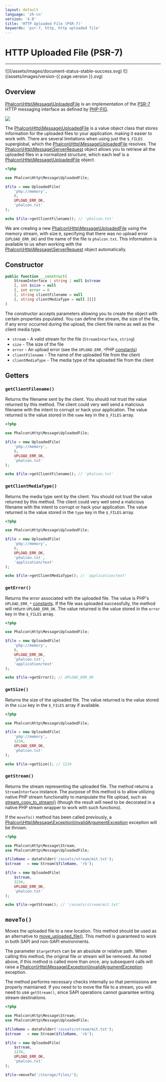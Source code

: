 ```yaml
---
layout: default
language: 'zh-cn'
version: '4.0'
title: 'HTTP Uploaded File (PSR-7)'
keywords: 'psr-7, http, http uploaded file'
---
```


# HTTP Uploaded File (PSR-7)
<hr />
![](/assets/images/document-status-stable-success.svg) ![](/assets/images/version-{{ page.version }}.svg)

## Overview
[Phalcon\Http\Message\UploadedFile](api/phalcon_http#http-message-uploadedfile) is an implementation of the [PSR-7](https://www.php-fig.org/psr/psr-7/) HTTP messaging interface as defined by [PHP-FIG](https://www.php-fig.org/).

![](/assets/images/implements-psr--7-blue.svg)

The [Phalcon\Http\Message\UploadedFile](api/phalcon_http#http-message-uploadedfile) is a value object class that stores information for the uploaded files to your application. making it easier to work with. There are several limitations when using just the `$_FILES` superglobal, which the [Phalcon\Http\Message\UploadedFile](api/phalcon_http#http-message-uploadedfile) resolves. The [Phalcon\Http\Message\ServerRequest](api/phalcon_http#http-message-serverrequest) object allows you to retrieve all the uploaded files in a normalized structure, which each leaf is a [Phalcon\Http\Message\UploadedFile](api/phalcon_http#http-message-uploadedfile) object.

```php
<?php

use Phalcon\Http\Message\UploadedFile;

$file = new UploadedFile(
    'php://memory',
    0,
    UPLOAD_ERR_OK,
    'phalcon.txt'
);

echo $file->getClientFilename(); // 'phalcon.txt'
```

We are creating a new [Phalcon\Http\Message\UploadedFile](api/phalcon_http#http-message-uploadedfile) using the memory stream, with size `0`, specifying that there was no upload error (`UPLOAD_ERR_OK`) and the name of the file is `phalcon.txt`. This information is available to us when working with the [Phalcon\Http\Message\ServerRequest](api/phalcon_http#http-message-serverrequest) object automatically.

## Constructor

```php
public function __construct(
    StreamInterface | string | null $stream 
    [, int $size = null 
    [, int error = 0
    [, string clientFilename = null
    [, string clientMediaType = null ]]]] 
)
```
The constructor accepts parameters allowing you to create the object with certain properties populated. You can define the stream, the size of the file, if any error occurred during the upload, the client file name as well as the client media type.

- `stream` - A valid stream for the file (`StreamInterface`, `string`)
- `size` - The size of the file
- `error` - An upload error (see the `UPLOAD_ERR_*`PHP [constants](https://php.net/manual/en/features.file-upload.errors.php))
- `clientFilename` - The name of the uploaded file from the client
- `clientMediaType` - The media type of the uploaded file from the client

## Getters

### `getClientFilename()`

Returns the filename sent by the client. You should not trust the value returned by this method. The client could very well send a malicious filename with the intent to corrupt or hack your application. The value returned is the value stored in the `name` key in the `$_FILES` array.

```php
<?php

use Phalcon\Http\Message\UploadedFile;

$file = new UploadedFile(
    'php://memory',
    0,
    UPLOAD_ERR_OK,
    'phalcon.txt'
);

echo $file->getClientFilename(); // 'phalcon.txt'
```

### `getClientMediaType()`

Returns the media type sent by the client. You should not trust the value returned by this method. The client could very well send a malicious filename with the intent to corrupt or hack your application. The value returned is the value stored in the `type` key in the `$_FILES` array.

```php
<?php

use Phalcon\Http\Message\UploadedFile;

$file = new UploadedFile(
    'php://memory',
    0,
    UPLOAD_ERR_OK,
    'phalcon.txt',
    'application/text'
);

echo $file->getClientMediaType(); // 'application/text'
```

### `getError()`

 Returns the error associated with the uploaded file. The value is PHP's `UPLOAD_ERR_*` [constants](https://php.net/manual/en/features.file-upload.errors.php). If the file was uploaded successfully, the method will return `UPLOAD_ERR_OK`. The value returned is the value stored in the `error` key in the `$_FILES` array.

```php
<?php

use Phalcon\Http\Message\UploadedFile;

$file = new UploadedFile(
    'php://memory',
    0,
    UPLOAD_ERR_OK,
    'phalcon.txt',
    'application/text'
);

echo $file->getError(); // UPLOAD_ERR_OK
```

### `getSize()`

Returns the size of the uploaded file. The value returned is the value stored in the `size` key in the `$_FILES` array if available.

```php
<?php

use Phalcon\Http\Message\UploadedFile;

$file = new UploadedFile(
    'php://memory',
    1234,
    UPLOAD_ERR_OK,
    'phalcon.txt'
);

echo $file->getSize(); // 1234
```

### `getStream()`

Returns the stream representing the uploaded file. The method returns a `StreamInterface` instance. The purpose of this method is to allow utilizing native PHP stream functionality to manipulate the file upload, such as [stream_copy_to_stream()](https://www.php.net/manual/en/function.stream-copy-to-stream.php) (though the result will need to be decorated in a native PHP stream wrapper to work with such functions).

If the `moveTo()` method has been called previously, a [Phalcon\Http\Message\Exception\InvalidArgumentException](api/phalcon_http#http-message-exception-invalidargumentexception) exception will be thrown.

```php
<?php

use Phalcon\Http\Message\Stream;
use Phalcon\Http\Message\UploadedFile;

$fileName = dataFolder('/assets/stream/mit.txt');
$stream   = new Stream($fileName, 'rb');

$file = new UploadedFile(
    $stream,
    1234,
    UPLOAD_ERR_OK,
    'phalcon.txt'
);

echo $file->getStream(); // '/assets/stream/mit.txt'
```

## `moveTo()`
Moves the uploaded file to a new location. This method should be used as an alternative to [move_uploaded_file()](https://www.php.net/manual/en/function.move-uploaded-file.php). This method is guaranteed to work in both SAPI and non-SAPI environments.

The parameter `$targetPath` can be an absolute or relative path. When calling this method, the original file or stream will be removed. As noted above, if this method is called more than once, any subsequent calls will raise a [Phalcon\Http\Message\Exception\InvalidArgumentException](api/phalcon_http#http-message-exception-invalidargumentexception) exception.

The method performs necessary checks internally so that permissions are properly maintained. If you need to to move the file to a stream, you will need to use `getStream()`, since SAPI operations cannot guarantee writing stream destinations.

```php
<?php

use Phalcon\Http\Message\Stream;
use Phalcon\Http\Message\UploadedFile;

$fileName = dataFolder('/assets/stream/mit.txt');
$stream   = new Stream($fileName, 'rb');

$file = new UploadedFile(
    $stream,
    1234,
    UPLOAD_ERR_OK,
    'phalcon.txt'
);

$file->moveTo('/storage/files/');
```